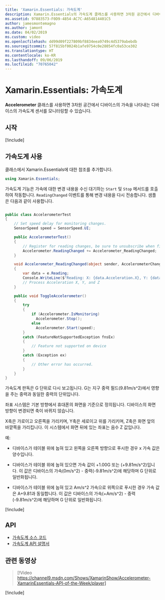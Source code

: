 ```yaml
---
title: 'Xamarin.Essentials: 가속도계'
description: Xamarin.Essentials의 가속도계 클래스를 사용하면 3차원 공간에서 디바이스의 가속을 나타내는 디바이스의 가속도계 센서를 모니터링할 수 있습니다.
ms.assetid: 97883573-F0D9-4854-AC7C-A654814401C5
author: jamesmontemagno
ms.author: jamont
ms.date: 04/02/2019
ms.custom: video
ms.openlocfilehash: dd99d09f227809bf8834eea9749c4d5379abebdb
ms.sourcegitcommit: 57f815bf0024b1afe9754c0e28054fc0a53ce302
ms.translationtype: HT
ms.contentlocale: ko-KR
ms.lasthandoff: 09/06/2019
ms.locfileid: "70765042"
---
```

# <a name="xamarinessentials-accelerometer"></a>Xamarin.Essentials: 가속도계

**Accelerometer** 클래스를 사용하면 3차원 공간에서 디바이스의 가속을 나타내는 디바이스의 가속도계 센서를 모니터링할 수 있습니다.

## <a name="get-started"></a>시작

[!include[](~/essentials/includes/get-started.md)]

## <a name="using-accelerometer"></a>가속도계 사용

클래스에서 Xamarin.Essentials에 대한 참조를 추가합니다.

```csharp
using Xamarin.Essentials;
```

가속도계 기능은 가속에 대한 변경 내용을 수신 대기하는 `Start` 및 `Stop` 메서드를 호출하여 작동합니다. `ReadingChanged` 이벤트를 통해 변경 내용을 다시 전송합니다. 샘플은 다음과 같이 사용합니다.

```csharp

public class AccelerometerTest
{
    // Set speed delay for monitoring changes.
    SensorSpeed speed = SensorSpeed.UI;

    public AccelerometerTest()
    {
        // Register for reading changes, be sure to unsubscribe when finished
        Accelerometer.ReadingChanged += Accelerometer_ReadingChanged;
    }

    void Accelerometer_ReadingChanged(object sender, AccelerometerChangedEventArgs e)
    {
        var data = e.Reading;
        Console.WriteLine($"Reading: X: {data.Acceleration.X}, Y: {data.Acceleration.Y}, Z: {data.Acceleration.Z}");
        // Process Acceleration X, Y, and Z
    }

    public void ToggleAccelerometer()
    {
        try
        {
            if (Accelerometer.IsMonitoring)
              Accelerometer.Stop();
            else
              Accelerometer.Start(speed);
        }
        catch (FeatureNotSupportedException fnsEx)
        {
            // Feature not supported on device
        }
        catch (Exception ex)
        {
            // Other error has occurred.
        }
    }
}
```

가속도계 판독은 G 단위로 다시 보고됩니다. G는 지구 중력 필드(9.81m/s^2)에서 영향을 주는 중력과 동일한 중력의 단위입니다.

좌표 시스템은 기본 방향에서 휴대폰의 화면을 기준으로 정의됩니다. 디바이스의 화면 방향이 변경되면 축이 바뀌지 않습니다.

X축은 가로이고 오른쪽을 가리키며, Y축은 세로이고 위를 가리키며, Z축은 화면 앞의 바깥쪽을 가리킵니다. 이 시스템에서 화면 뒤에 있는 좌표는 음수 Z 값입니다.

예:

- 디바이스가 테이블 위에 눕혀 있고 왼쪽을 오른쪽 방향으로 푸시한 경우 x 가속 값은 양수입니다.

- 디바이스가 테이블 위에 눕혀 있으면 가속 값이 +1.00G 또는 (+9.81m/s^2)입니다. 이 값은 디바이스의 가속(0m/s^2) - 중력(-9.81m/s^2)에 해당하며 G 단위로 일반화됩니다.

- 디바이스가 테이블 위에 눕혀 있고 Am/s^2 가속으로 위쪽으로 푸시한 경우 가속 값은 A+9.81과 동일합니다. 이 값은 디바이스의 가속(+Am/s^2) - 중력(-9.81m/s^2)에 해당하며 G 단위로 일반화됩니다.

[!include[](~/essentials/includes/sensor-speed.md)]

## <a name="api"></a>API

- [가속도계 소스 코드](https://github.com/xamarin/Essentials/tree/master/Xamarin.Essentials/Accelerometer)
- [가속도계 API 설명서](xref:Xamarin.Essentials.Accelerometer)

## <a name="related-video"></a>관련 동영상

> [!Video https://channel9.msdn.com/Shows/XamarinShow/Accelerometer-XamarinEssentials-API-of-the-Week/player]

[!include[](~/essentials/includes/xamarin-show-essentials.md)]
